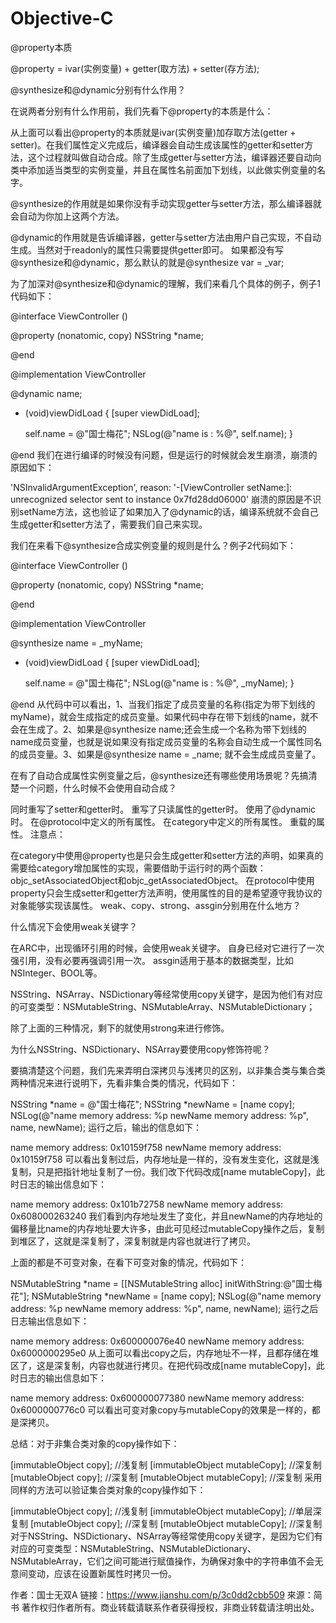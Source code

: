 # Objective-C

@property本质

@property = ivar(实例变量) + getter(取方法) + setter(存方法);


@synthesize和@dynamic分别有什么作用？

在说两者分别有什么作用前，我们先看下@property的本质是什么：


从上面可以看出@property的本质就是ivar(实例变量)加存取方法(getter + setter)。在我们属性定义完成后，编译器会自动生成该属性的getter和setter方法，这个过程就叫做自动合成。除了生成getter与setter方法，编译器还要自动向类中添加适当类型的实例变量，并且在属性名前面加下划线，以此做实例变量的名字。

@synthesize的作用就是如果你没有手动实现getter与setter方法，那么编译器就会自动为你加上这两个方法。

@dynamic的作用就是告诉编译器，getter与setter方法由用户自己实现，不自动生成。当然对于readonly的属性只需要提供getter即可。
如果都没有写@synthesize和@dynamic，那么默认的就是@synthesize var = _var;

为了加深对@synthesize和@dynamic的理解，我们来看几个具体的例子，例子1代码如下：

@interface ViewController ()

@property (nonatomic, copy) NSString *name;

@end

@implementation ViewController

@dynamic name;

- (void)viewDidLoad {
    [super viewDidLoad];

    self.name = @"国士梅花";
    NSLog(@"name is : %@", self.name);
}

@end
我们在进行编译的时候没有问题，但是运行的时候就会发生崩溃，崩溃的原因如下：

'NSInvalidArgumentException', reason: '-[ViewController setName:]: unrecognized selector sent to instance 0x7fd28dd06000'
崩溃的原因是不识别setName方法，这也验证了如果加入了@dynamic的话，编译系统就不会自己生成getter和setter方法了，需要我们自己来实现。

我们在来看下@synthesize合成实例变量的规则是什么？例子2代码如下：

@interface ViewController ()

@property (nonatomic, copy) NSString *name;

@end

@implementation ViewController

@synthesize name = _myName;

- (void)viewDidLoad {
    [super viewDidLoad];

    self.name = @"国士梅花";
    NSLog(@"name is : %@", _myName);
}

@end
从代码中可以看出，1、当我们指定了成员变量的名称(指定为带下划线的myName)，就会生成指定的成员变量。如果代码中存在带下划线的name，就不会在生成了。2、如果是@synthesize name;还会生成一个名称为带下划线的name成员变量，也就是说如果没有指定成员变量的名称会自动生成一个属性同名的成员变量。3、如果是@synthesize name = _name; 就不会生成成员变量了。

在有了自动合成属性实例变量之后，@synthesize还有哪些使用场景呢？先搞清楚一个问题，什么时候不会使用自动合成？

同时重写了setter和getter时。
重写了只读属性的getter时。
使用了@dynamic时。
在@protocol中定义的所有属性。
在category中定义的所有属性。
重载的属性。
注意点：

在category中使用@property也是只会生成getter和setter方法的声明，如果真的需要给category增加属性的实现，需要借助于运行时的两个函数：objc_setAssociatedObject和objc_getAssociatedObject。
在protocol中使用property只会生成setter和getter方法声明，使用属性的目的是希望遵守我协议的对象能够实现该属性。
weak、copy、strong、assgin分别用在什么地方？

什么情况下会使用weak关键字？

在ARC中，出现循环引用的时候，会使用weak关键字。
自身已经对它进行了一次强引用，没有必要再强调引用一次。
assgin适用于基本的数据类型，比如NSInteger、BOOL等。

NSString、NSArray、NSDictionary等经常使用copy关键字，是因为他们有对应的可变类型：NSMutableString、NSMutableArray、NSMutableDictionary；

除了上面的三种情况，剩下的就使用strong来进行修饰。

为什么NSString、NSDictionary、NSArray要使用copy修饰符呢？

要搞清楚这个问题，我们先来弄明白深拷贝与浅拷贝的区别，以非集合类与集合类两种情况来进行说明下，先看非集合类的情况，代码如下：

NSString *name = @"国士梅花";
NSString *newName = [name copy];
NSLog(@"name memory address: %p newName memory address: %p", name, newName);
运行之后，输出的信息如下：

name memory address: 0x10159f758 newName memory address: 0x10159f758
可以看出复制过后，内存地址是一样的，没有发生变化，这就是浅复制，只是把指针地址复制了一份。我们改下代码改成[name mutableCopy]，此时日志的输出信息如下：

name memory address: 0x101b72758 newName memory address: 0x608000263240
我们看到内存地址发生了变化，并且newName的内存地址的偏移量比name的内存地址要大许多，由此可见经过mutableCopy操作之后，复制到堆区了，这就是深复制了，深复制就是内容也就进行了拷贝。

上面的都是不可变对象，在看下可变对象的情况，代码如下：

NSMutableString *name = [[NSMutableString alloc] initWithString:@"国士梅花"];
NSMutableString *newName = [name copy];
NSLog(@"name memory address: %p newName memory address: %p", name, newName);
运行之后日志输出信息如下：

name memory address: 0x600000076e40 newName memory address: 0x6000000295e0
从上面可以看出copy之后，内存地址不一样，且都存储在堆区了，这是深复制，内容也就进行拷贝。在把代码改成[name mutableCopy]，此时日志的输出信息如下：

name memory address: 0x600000077380 newName memory address: 0x6000000776c0
可以看出可变对象copy与mutableCopy的效果是一样的，都是深拷贝。

总结：对于非集合类对象的copy操作如下：

[immutableObject copy]; //浅复制
[immutableObject mutableCopy]; //深复制
[mutableObject copy]; //深复制
[mutableObject mutableCopy]; //深复制
采用同样的方法可以验证集合类对象的copy操作如下：

[immutableObject copy]; //浅复制
[immutableObject mutableCopy]; //单层深复制
[mutableObject copy]; //深复制
[mutableObject mutableCopy]; //深复制
对于NSString、NSDictionary、NSArray等经常使用copy关键字，是因为它们有对应的可变类型：NSMutableString、NSMutableDictionary、NSMutableArray，它们之间可能进行赋值操作，为确保对象中的字符串值不会无意间变动，应该在设置新属性时拷贝一份。

作者：国士无双A
链接：https://www.jianshu.com/p/3c0dd2cbb509
來源：简书
著作权归作者所有。商业转载请联系作者获得授权，非商业转载请注明出处。
